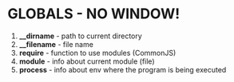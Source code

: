 # GLOBALS - NO WINDOW!

1. **\_\_dirname** - path to current directory
2. **\_\_filename** - file name
3. **require** - function to use modules (CommonJS)
4. **module** - info about current module (file)
5. **process** - info about env where the program is being executed
